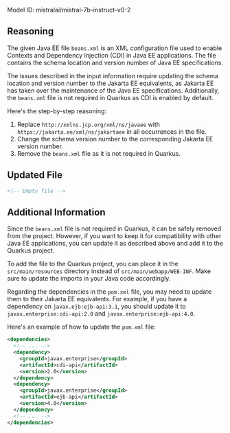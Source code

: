 Model ID: mistralai/mistral-7b-instruct-v0-2

## Reasoning

The given Java EE file `beans.xml` is an XML configuration file used to enable Contexts and Dependency Injection (CDI) in Java EE applications. The file contains the schema location and version number of Java EE specifications.

The issues described in the input information require updating the schema location and version number to the Jakarta EE equivalents, as Jakarta EE has taken over the maintenance of the Java EE specifications. Additionally, the `beans.xml` file is not required in Quarkus as CDI is enabled by default.

Here's the step-by-step reasoning:

1. Replace `http://xmlns.jcp.org/xml/ns/javaee` with `https://jakarta.ee/xml/ns/jakartaee` in all occurrences in the file.
2. Change the schema version number to the corresponding Jakarta EE version number.
3. Remove the `beans.xml` file as it is not required in Quarkus.

## Updated File

```xml
<!-- Empty file -->
```

## Additional Information

Since the `beans.xml` file is not required in Quarkus, it can be safely removed from the project. However, if you want to keep it for compatibility with other Java EE applications, you can update it as described above and add it to the Quarkus project.

To add the file to the Quarkus project, you can place it in the `src/main/resources` directory instead of `src/main/webapp/WEB-INF`. Make sure to update the imports in your Java code accordingly.

Regarding the dependencies in the `pom.xml` file, you may need to update them to their Jakarta EE equivalents. For example, if you have a dependency on `javax.ejb:ejb-api:3.1`, you should update it to `javax.enterprise:cdi-api:2.0` and `javax.enterprise:ejb-api:4.0`.

Here's an example of how to update the `pom.xml` file:

```xml
<dependencies>
  <!-- ... -->
  <dependency>
    <groupId>javax.enterprise</groupId>
    <artifactId>cdi-api</artifactId>
    <version>2.0</version>
  </dependency>
  <dependency>
    <groupId>javax.enterprise</groupId>
    <artifactId>ejb-api</artifactId>
    <version>4.0</version>
  </dependency>
  <!-- ... -->
</dependencies>
```